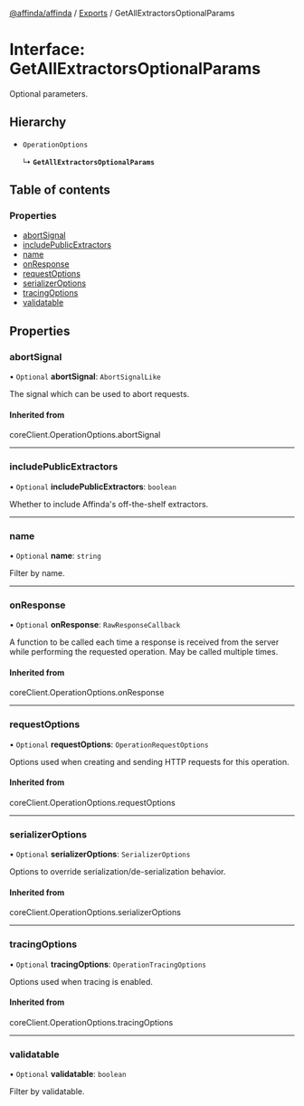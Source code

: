 [@affinda/affinda](../README.md) / [Exports](../modules.md) / GetAllExtractorsOptionalParams

# Interface: GetAllExtractorsOptionalParams

Optional parameters.

## Hierarchy

- `OperationOptions`

  ↳ **`GetAllExtractorsOptionalParams`**

## Table of contents

### Properties

- [abortSignal](GetAllExtractorsOptionalParams.md#abortsignal)
- [includePublicExtractors](GetAllExtractorsOptionalParams.md#includepublicextractors)
- [name](GetAllExtractorsOptionalParams.md#name)
- [onResponse](GetAllExtractorsOptionalParams.md#onresponse)
- [requestOptions](GetAllExtractorsOptionalParams.md#requestoptions)
- [serializerOptions](GetAllExtractorsOptionalParams.md#serializeroptions)
- [tracingOptions](GetAllExtractorsOptionalParams.md#tracingoptions)
- [validatable](GetAllExtractorsOptionalParams.md#validatable)

## Properties

### abortSignal

• `Optional` **abortSignal**: `AbortSignalLike`

The signal which can be used to abort requests.

#### Inherited from

coreClient.OperationOptions.abortSignal

___

### includePublicExtractors

• `Optional` **includePublicExtractors**: `boolean`

Whether to include Affinda's off-the-shelf extractors.

___

### name

• `Optional` **name**: `string`

Filter by name.

___

### onResponse

• `Optional` **onResponse**: `RawResponseCallback`

A function to be called each time a response is received from the server
while performing the requested operation.
May be called multiple times.

#### Inherited from

coreClient.OperationOptions.onResponse

___

### requestOptions

• `Optional` **requestOptions**: `OperationRequestOptions`

Options used when creating and sending HTTP requests for this operation.

#### Inherited from

coreClient.OperationOptions.requestOptions

___

### serializerOptions

• `Optional` **serializerOptions**: `SerializerOptions`

Options to override serialization/de-serialization behavior.

#### Inherited from

coreClient.OperationOptions.serializerOptions

___

### tracingOptions

• `Optional` **tracingOptions**: `OperationTracingOptions`

Options used when tracing is enabled.

#### Inherited from

coreClient.OperationOptions.tracingOptions

___

### validatable

• `Optional` **validatable**: `boolean`

Filter by validatable.
